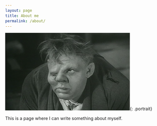 ```yaml
---
layout: page
title: About me
permalink: /about/
---
```


[![A picture of me](/images/me.jpg)](/images/me.jpg){: .portrait}

This is a page where I can write something about myself.